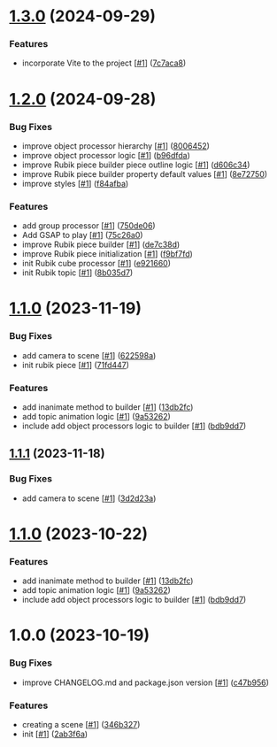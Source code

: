 # [1.3.0](https://github.com/d3p1/three.js-journey/compare/v1.2.0...v1.3.0) (2024-09-29)


### Features

* incorporate Vite to the project [[#1](https://github.com/d3p1/three.js-journey/issues/1)] ([7c7aca8](https://github.com/d3p1/three.js-journey/commit/7c7aca8ff984613933664209b263cd0ba40a5bfc))

# [1.2.0](https://github.com/d3p1/three.js-journey/compare/v1.1.0...v1.2.0) (2024-09-28)


### Bug Fixes

* improve object processor hierarchy [[#1](https://github.com/d3p1/three.js-journey/issues/1)] ([8006452](https://github.com/d3p1/three.js-journey/commit/8006452c7db76a1e06579e6de5db57336a9b6202))
* improve object processor logic [[#1](https://github.com/d3p1/three.js-journey/issues/1)] ([b96dfda](https://github.com/d3p1/three.js-journey/commit/b96dfdac7083ec0c4c37cad076ad55697cf3ed4b))
* improve Rubik piece builder piece outline logic [[#1](https://github.com/d3p1/three.js-journey/issues/1)] ([d606c34](https://github.com/d3p1/three.js-journey/commit/d606c34833347e2e5b6bea36448d3547f98eb747))
* improve Rubik piece builder property default values [[#1](https://github.com/d3p1/three.js-journey/issues/1)] ([8e72750](https://github.com/d3p1/three.js-journey/commit/8e727507f3d9aece3e03fb853eb122203b7acaf5))
* improve styles [[#1](https://github.com/d3p1/three.js-journey/issues/1)] ([f84afba](https://github.com/d3p1/three.js-journey/commit/f84afba645931b23d5f003c25461a09b22a89c68))


### Features

* add group processor [[#1](https://github.com/d3p1/three.js-journey/issues/1)] ([750de06](https://github.com/d3p1/three.js-journey/commit/750de06234c7f06f26118e76b31bf6b455d47639))
* Add GSAP to play [[#1](https://github.com/d3p1/three.js-journey/issues/1)] ([75c26a0](https://github.com/d3p1/three.js-journey/commit/75c26a00e99c31042b9db95c672a121d8d8b9d19))
* improve Rubik piece builder [[#1](https://github.com/d3p1/three.js-journey/issues/1)] ([de7c38d](https://github.com/d3p1/three.js-journey/commit/de7c38d4c133c1af97a46fc03c155e0382aca7bd))
* improve Rubik piece initialization [[#1](https://github.com/d3p1/three.js-journey/issues/1)] ([f9bf7fd](https://github.com/d3p1/three.js-journey/commit/f9bf7fde9be8a1d26c5a33129972890c90d5dceb))
* init Rubik cube processor [[#1](https://github.com/d3p1/three.js-journey/issues/1)] ([e921660](https://github.com/d3p1/three.js-journey/commit/e92166007f09c370b069a7148dad16a38f1707c9))
* init Rubik topic [[#1](https://github.com/d3p1/three.js-journey/issues/1)] ([8b035d7](https://github.com/d3p1/three.js-journey/commit/8b035d70b0525332ed6421dd119cb961066cfd19))

# [1.1.0](https://github.com/d3p1/three.js-journey/compare/v1.0.0...v1.1.0) (2023-11-19)


### Bug Fixes

* add camera to scene [[#1](https://github.com/d3p1/three.js-journey/issues/1)] ([622598a](https://github.com/d3p1/three.js-journey/commit/622598aca0db082a7f21ff662f418704a5ee2c2c))
* init rubik piece [[#1](https://github.com/d3p1/three.js-journey/issues/1)] ([71fd447](https://github.com/d3p1/three.js-journey/commit/71fd447a706514419a1e0fe93c3a338c66d8ab83))


### Features

* add inanimate method to builder [[#1](https://github.com/d3p1/three.js-journey/issues/1)] ([13db2fc](https://github.com/d3p1/three.js-journey/commit/13db2fc53b0566a74879a3960d8394137a688b46))
* add topic animation logic [[#1](https://github.com/d3p1/three.js-journey/issues/1)] ([9a53262](https://github.com/d3p1/three.js-journey/commit/9a5326273ba53d52daa0bb8b30af0e29188a7ff7))
* include add object processors logic to builder [[#1](https://github.com/d3p1/three.js-journey/issues/1)] ([bdb9dd7](https://github.com/d3p1/three.js-journey/commit/bdb9dd76d2dd1f4ef5ebaa5e6c966f24a08481b2))

## [1.1.1](https://github.com/d3p1/three.js-journey/compare/v1.1.0...v1.1.1) (2023-11-18)


### Bug Fixes

* add camera to scene [[#1](https://github.com/d3p1/three.js-journey/issues/1)] ([3d2d23a](https://github.com/d3p1/three.js-journey/commit/3d2d23a3bd3975e76bbb064303663f8d13697b6c))

# [1.1.0](https://github.com/d3p1/three.js-journey/compare/v1.0.0...v1.1.0) (2023-10-22)


### Features

* add inanimate method to builder [[#1](https://github.com/d3p1/three.js-journey/issues/1)] ([13db2fc](https://github.com/d3p1/three.js-journey/commit/13db2fc53b0566a74879a3960d8394137a688b46))
* add topic animation logic [[#1](https://github.com/d3p1/three.js-journey/issues/1)] ([9a53262](https://github.com/d3p1/three.js-journey/commit/9a5326273ba53d52daa0bb8b30af0e29188a7ff7))
* include add object processors logic to builder [[#1](https://github.com/d3p1/three.js-journey/issues/1)] ([bdb9dd7](https://github.com/d3p1/three.js-journey/commit/bdb9dd76d2dd1f4ef5ebaa5e6c966f24a08481b2))

# 1.0.0 (2023-10-19)


### Bug Fixes

* improve CHANGELOG.md and package.json version [[#1](https://github.com/d3p1/three.js-journey/issues/1)] ([c47b956](https://github.com/d3p1/three.js-journey/commit/c47b956ee6e7b6da450f862dc2b6942c2d19e2fc))


### Features

* creating a scene [[#1](https://github.com/d3p1/three.js-journey/issues/1)] ([346b327](https://github.com/d3p1/three.js-journey/commit/346b327d413891d1af43c6888bd3cfafa3f3a1e7))
* init [[#1](https://github.com/d3p1/three.js-journey/issues/1)] ([2ab3f6a](https://github.com/d3p1/three.js-journey/commit/2ab3f6acdbb4b3ccdb3472bacde63c9f7a82581e))
